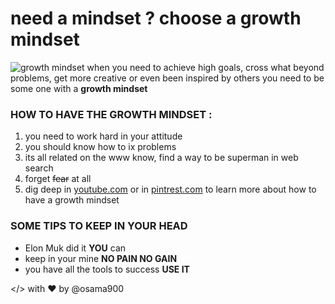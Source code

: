 # need a mindset ? choose a growth mindset #
![growth mindset](https://zurb-dot-com-prod.s3.amazonaws.com/asset/1982/growth-mindset-01.png)
when you need to achieve high goals, cross what beyond problems, get more creative or even been inspired by others you need to be some one with a **growth mindset**

### HOW TO HAVE THE **GROWTH MINDSET** :
1. you need to work hard in your attitude 
2. you should know how to ix problems 
3. its all related on the www know, find a way to be superman in web search 
4. forget ~~fear~~  at all
5. dig deep in [youtube.com](https://www.youtube.com/watch?v=KUWn_TJTrnU) or in [pintrest.com](https://www.pinterest.com/pin/1266706135443598/) to learn more about how to have a growth mindset


### SOME TIPS TO KEEP IN YOUR HEAD ###
* Elon Muk did it **YOU** can
* keep in your mine **NO PAIN NO GAIN**
* you have all the tools to success **USE IT**





</> with ❤️ by @osama900




